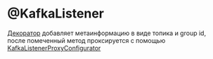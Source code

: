 # @KafkaListener
[Декоратор](../../ioc/anotations/proxy/scheduled/kafka_listener/kafka_listener.py) добавляет метаинформацию в виде топика и group id,  
после помеченный метод проксируется с помощью [KafkaListenerProxyConfigurator](../../ioc/anotations/proxy/scheduled/kafka_listener/kafka_listener_configurator.py)

